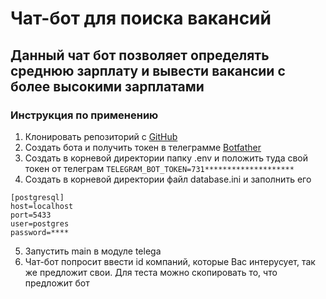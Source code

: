 # Чат-бот для поиска вакансий

## Данный чат бот позволяет определять среднюю зарплату и вывести вакансии с более высокими зарплатами

### Инструкция по применению
1. Клонировать репозиторий с [GitHub](git@github.com:Progabba/10_favor_empl.git)
2. Создать бота и получить токен в телеграмме [Botfather](https://t.me/BotFather)
3. Создать в корневой директории папку .env и положить туда свой токен от телеграм 
```TELEGRAM_BOT_TOKEN=731********************```
4. Создать в корневой директории файл database.ini и заполнить его 
```
[postgresql]
host=localhost
port=5433
user=postgres
password=****
```
5. Запустить main в модуле telega 
6. Чат-бот попросит ввести id компаний, которые Вас интерусует, так же предложит свои. Для теста можно скопировать то, что предложит бот
